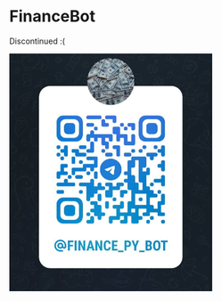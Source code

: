 # FinanceBot
Discontinued :(

![@finance_py_bot](https://github.com/Dimcheck/tele_crypto_price/blob/dev07/assets/bot.png?raw=true)
